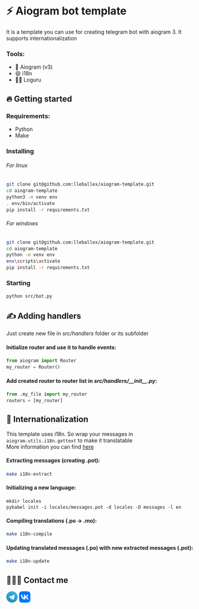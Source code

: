 # ⚡ Aiogram bot template

It is a template you can use for creating telegram bot with aiogram 3. It supports internationalization

### Tools:

- 💪 Aiogram (v3)
- 😄 i18n
- 🤹🏽 Loguru

## 🔥 Getting started

### Requirements:

- Python
- Make

### Installing

###### For linux

```bash
git clone git@github.com:lleballex/aiogram-template.git
cd aiogram-template
python3 -m venv env
. env/bin/activate
pip install -r requirements.txt
```

###### For windows

```bash
git clone git@github.com:lleballex/aiogram-template.git
cd aiogram-template
python -m venv env
env\scripts\activate
pip install -r requirements.txt
```

### Starting

```bash
python src/bot.py
```

## ✍ Adding handlers

Just create new file in *src/handlers* folder or its subfolder

#### Initialize router and use it to handle events:

```python
from aiogram import Router
my_router = Router()
```

#### Add created router to router list in *src/handlers/\_\_init\_\_.py*:

```python
from .my_file import my_router
routers = [my_router]
```

## 📖 Internationalization

This template uses i18n. So wrap your messages in `aiogram.utils.i18n.gettext` to make it translatable\
More information you can find [here](https://docs.aiogram.dev/en/dev-3.x/utils/i18n.html#step-3-translate-texts)

#### Extracting messages (creating .pot):

```bash
make i18n-extract
```

#### Initializing a new language:

```
mkdir locales
pybabel init -i locales/messages.pot -d locales -D messages -l en
```

#### Compiling translations (.po -> .mo):

```bash
make i18n-compile
```

#### Updating translated messages (.po) with new extracted messages (.pot):

```bash
make i18n-update
```

## 🙋🏽‍♂️ Contact me

[<img width="30px" title="lleballex | Telegram" src="https://raw.githubusercontent.com/github/explore/main/topics/telegram/telegram.png">](https://t.me/lleballex)
[<img width="30px" title="lleballex | VK" src="https://raw.githubusercontent.com/github/explore/main/topics/vk/vk.png">](https://vk.com/lleballex)
